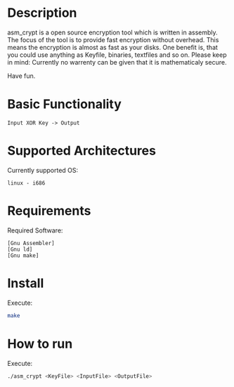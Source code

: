 # Description

asm_crypt is a open source encryption tool which is written in 
assembly. The focus of the tool is to provide fast encryption without
overhead. This means the encryption is almost as fast as your disks.
One benefit is, that you could use anything as Keyfile, binaries, textfiles 
and so on. Please keep in mind: Currently no warrenty can be given that it is
mathematicaly secure.

Have fun.

# Basic Functionality

	Input XOR Key -> Output

# Supported Architectures

Currently supported OS:

	linux - i686

# Requirements

Required Software:

	[Gnu Assembler] 
	[Gnu ld]
	[Gnu make]

# Install

Execute:

```bash
make
```

# How to run

Execute:

```bash
./asm_crypt <KeyFile> <InputFile> <OutputFile>
```

